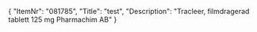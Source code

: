 {
  "ItemNr": "081785",
  "Title": "test",
  "Description": "Tracleer, filmdragerad tablett 125 mg Pharmachim AB"
}